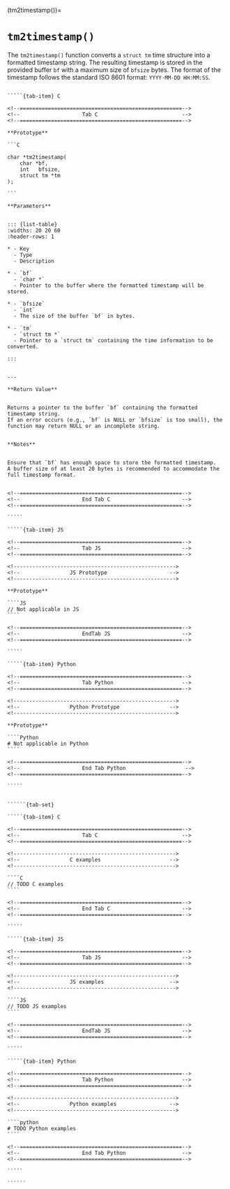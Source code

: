 <!-- ============================================================== -->
(tm2timestamp())=
# `tm2timestamp()`
<!-- ============================================================== -->


The `tm2timestamp()` function converts a `struct tm` time structure into a formatted timestamp string.
The resulting timestamp is stored in the provided buffer `bf` with a maximum size of `bfsize` bytes.
The format of the timestamp follows the standard ISO 8601 format: `YYYY-MM-DD HH:MM:SS`.


<!------------------------------------------------------------>
<!--                    Prototypes                          -->
<!------------------------------------------------------------>

``````{tab-set}

`````{tab-item} C

<!--====================================================-->
<!--                    Tab C                           -->
<!--====================================================-->

**Prototype**

```C

char *tm2timestamp(
    char *bf,
    int   bfsize,
    struct tm *tm
);

```

**Parameters**


::: {list-table}
:widths: 20 20 60
:header-rows: 1

* - Key
  - Type
  - Description

* - `bf`
  - `char *`
  - Pointer to the buffer where the formatted timestamp will be stored.

* - `bfsize`
  - `int`
  - The size of the buffer `bf` in bytes.

* - `tm`
  - `struct tm *`
  - Pointer to a `struct tm` containing the time information to be converted.

:::


---

**Return Value**


Returns a pointer to the buffer `bf` containing the formatted timestamp string.
If an error occurs (e.g., `bf` is NULL or `bfsize` is too small), the function may return NULL or an incomplete string.


**Notes**


Ensure that `bf` has enough space to store the formatted timestamp.
A buffer size of at least 20 bytes is recommended to accommodate the full timestamp format.


<!--====================================================-->
<!--                    End Tab C                       -->
<!--====================================================-->

`````

`````{tab-item} JS

<!--====================================================-->
<!--                    Tab JS                          -->
<!--====================================================-->

<!---------------------------------------------------->
<!--                JS Prototype                    -->
<!---------------------------------------------------->

**Prototype**

````JS
// Not applicable in JS
````

<!--====================================================-->
<!--                    EndTab JS                       -->
<!--====================================================-->

`````

`````{tab-item} Python

<!--====================================================-->
<!--                    Tab Python                      -->
<!--====================================================-->

<!---------------------------------------------------->
<!--                Python Prototype                -->
<!---------------------------------------------------->

**Prototype**

````Python
# Not applicable in Python
````

<!--====================================================-->
<!--                    End Tab Python                   -->
<!--====================================================-->

`````

``````

<!------------------------------------------------------------>
<!--                    Examples                            -->
<!------------------------------------------------------------>

```````{dropdown} Examples

``````{tab-set}

`````{tab-item} C

<!--====================================================-->
<!--                    Tab C                           -->
<!--====================================================-->

<!---------------------------------------------------->
<!--                C examples                      -->
<!---------------------------------------------------->

````C
// TODO C examples
````

<!--====================================================-->
<!--                    End Tab C                       -->
<!--====================================================-->

`````

`````{tab-item} JS

<!--====================================================-->
<!--                    Tab JS                          -->
<!--====================================================-->

<!---------------------------------------------------->
<!--                JS examples                     -->
<!---------------------------------------------------->

````JS
// TODO JS examples
````

<!--====================================================-->
<!--                    EndTab JS                       -->
<!--====================================================-->

`````

`````{tab-item} Python

<!--====================================================-->
<!--                    Tab Python                      -->
<!--====================================================-->

<!---------------------------------------------------->
<!--                Python examples                 -->
<!---------------------------------------------------->

````python
# TODO Python examples
````

<!--====================================================-->
<!--                    End Tab Python                  -->
<!--====================================================-->

`````

``````

```````

